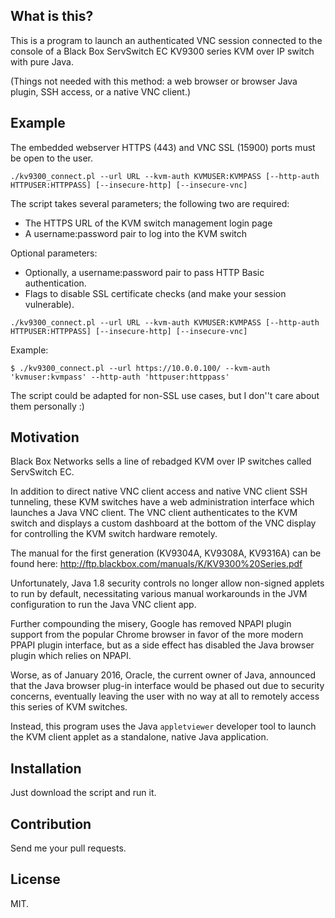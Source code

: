 ## What is this?

This is a program to launch an authenticated VNC session connected to the
console of a Black Box ServSwitch EC KV9300 series KVM over IP switch with pure
Java.

(Things not needed with this method: a web browser or browser Java plugin, SSH
access, or a native VNC client.)

## Example

The embedded webserver HTTPS (443) and VNC SSL (15900) ports must be open to
the user.

```
./kv9300_connect.pl --url URL --kvm-auth KVMUSER:KVMPASS [--http-auth HTTPUSER:HTTPPASS] [--insecure-http] [--insecure-vnc]
```

The script takes several parameters; the following two are required:
- The HTTPS URL of the KVM switch management login page
- A username:password pair to log into the KVM switch

Optional parameters:
- Optionally, a username:password pair to pass HTTP Basic authentication.
- Flags to disable SSL certificate checks (and make your session vulnerable).

```
./kv9300_connect.pl --url URL --kvm-auth KVMUSER:KVMPASS [--http-auth HTTPUSER:HTTPPASS] [--insecure-http] [--insecure-vnc]
```

Example:
```
$ ./kv9300_connect.pl --url https://10.0.0.100/ --kvm-auth 'kvmuser:kvmpass' --http-auth 'httpuser:httppass'
```

The script could be adapted for non-SSL use cases, but I don''t care about them
personally :)

## Motivation

Black Box Networks sells a line of rebadged KVM over IP switches called
ServSwitch EC.

In addition to direct native VNC client access and native VNC client SSH
tunneling, these KVM switches have a web administration interface which
launches a Java VNC client.  The VNC client authenticates to the KVM switch and
displays a custom dashboard at the bottom of the VNC display for controlling
the KVM switch hardware remotely.

The manual for the first generation (KV9304A, KV9308A, KV9316A) can be found
here:
http://ftp.blackbox.com/manuals/K/KV9300%20Series.pdf

Unfortunately, Java 1.8 security controls no longer allow non-signed applets to
run by default, necessitating various manual workarounds in the JVM
configuration to run the Java VNC client app.

Further compounding the misery, Google has removed NPAPI plugin support from
the popular Chrome browser in favor of the more modern PPAPI plugin interface,
but as a side effect has disabled the Java browser plugin which relies on
NPAPI.

Worse, as of January 2016, Oracle, the current owner of Java, announced that
the Java browser plug-in interface would be phased out due to security
concerns, eventually leaving the user with no way at all to remotely access
this series of KVM switches.

Instead, this program uses the Java `appletviewer` developer tool to launch the
KVM client applet as a standalone, native Java application.

## Installation

Just download the script and run it.

## Contribution

Send me your pull requests.

## License

MIT.
